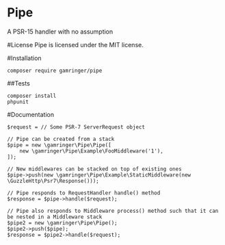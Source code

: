 Pipe
============

A PSR-15 handler with no assumption

#License
Pipe is licensed under the MIT license.

#Installation

    composer require gamringer/pipe

##Tests

    composer install
    phpunit

#Documentation

    $request = // Some PSR-7 ServerRequest object

    // Pipe can be created from a stack
    $pipe = new \gamringer\Pipe\Pipe([
        new \gamringer\Pipe\Example\FooMiddleware('1'),
    ]);

    // New middlewares can be stacked on top of existing ones
    $pipe->push(new \gamringer\Pipe\Example\StaticMiddleware(new \GuzzleHttp\Psr7\Response()));

    // Pipe responds to RequestHandler handle() method
    $response = $pipe->handle($request);

    // Pipe also responds to Middleware process() method such that it can be nested in a Middleware stack
    $pipe2 = new \gamringer\Pipe\Pipe();
    $pipe2->push($pipe);
    $response = $pipe2->handle($request);
